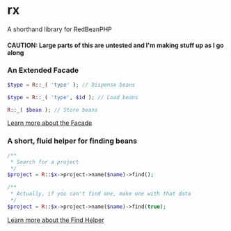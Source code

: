 rx
==

A shorthand library for RedBeanPHP


#### CAUTION: Large parts of this are untested and I'm making stuff up as I go along

### An Extended Facade

```php
$type = R::_( 'type' ); // Dispense beans

$type = R::_( 'type', $id ); // Load beans

R::_( $bean ); // Store beans
```

[Learn more about the Facade](https://github.com/daviddeutsch/rx/blob/master/docs/00_Facade.md)

### A short, fluid helper for finding beans

```php
/**
 * Search for a project
 */
$project = R::$x->project->name($name)->find();

/**
 * Actually, if you can't find one, make one with that data
 */
$project = R::$x->project->name($name)->find(true);
```

[Learn more about the Find Helper](https://github.com/daviddeutsch/rx/blob/master/docs/01_Find_Helper.md)
